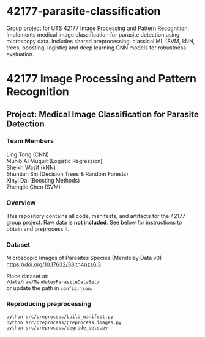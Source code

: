 # 42177-parasite-classification
Group project for UTS 42177 Image Processing and Pattern Recognition. Implements medical image classification for parasite detection using microscopy data. Includes shared preprocessing, classical ML (SVM, kNN, trees, boosting, logistic) and deep learning CNN models for robustness evaluation.
# 42177 Image Processing and Pattern Recognition
## Project: Medical Image Classification for Parasite Detection

### Team Members
Ling Tong (CNN)  
Muhib Al Muquit (Logistic Regression)  
Sheikh Wasif (kNN)  
Shuntian Shi (Decision Trees & Random Forests)  
Xinyi Dai (Boosting Methods)  
Zhengjie Chen (SVM)

### Overview
This repository contains all code, manifests, and artifacts for the 42177 group project.
Raw data is **not included**. See below for instructions to obtain and preprocess it.

### Dataset
Microscopic Images of Parasites Species (Mendeley Data v3)  
https://doi.org/10.17632/38jtn4nzs6.3

Place dataset at:  
`/data/raw/MendeleyParasiteDataSet/`  
or update the path in `config.json`.

### Reproducing preprocessing
```bash
python src/preprocess/build_manifest.py
python src/preprocess/preprocess_images.py
python src/preprocess/degrade_sets.py
